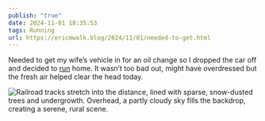 ```yaml
---
publish: "true"
date: 2024-11-01 18:35:53
tags: Running
url: https://ericmwalk.blog/2024/11/01/needed-to-get.html
---
```


Needed to get my wife’s vehicle in for an oil change so I dropped the car off and decided to [run](https://strava.com/activities/12798909272) home. It wasn’t too bad out, might have overdressed but the fresh air helped clear the head today.

![Railroad tracks stretch into the distance, lined with sparse, snow-dusted trees and undergrowth. Overhead, a partly cloudy sky fills the backdrop, creating a serene, rural scene.](https://ericmwalk.blog/uploads/2024/img-0657.jpeg)